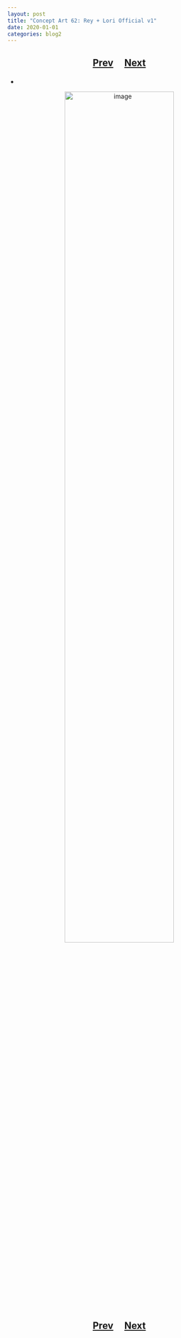 ```yaml
---
layout: post
title: "Concept Art 62: Rey + Lori Official v1"
date: 2020-01-01
categories: blog2
---
```


<h2>
  <p style="text-align:center;">
    <a href="/wingsofthechorus/archive/2019/12/30/conceptart61">Prev</a>
    &nbsp;&nbsp;&nbsp;
    <a href="/wingsofthechorus/archive/2020/01/03/conceptart63">Next</a>
  </p>
</h2>

-

<p style="text-align:center;">
  <img src="/wingsofthechorus/images/conceptart/ca62.png" width="70%" alt="image"/>
</p>

<h2>
  <p style="text-align:center;">
    <a href="/wingsofthechorus/archive/2019/12/30/conceptart61">Prev</a>
    &nbsp;&nbsp;&nbsp;
    <a href="/wingsofthechorus/archive/2020/01/03/conceptart63">Next</a>
  </p>
</h2>

